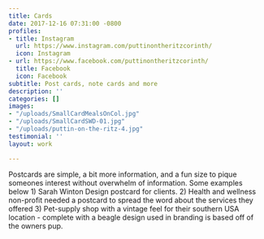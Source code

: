 ```yaml
---
title: Cards
date: 2017-12-16 07:31:00 -0800
profiles:
- title: Instagram
  url: https://www.instagram.com/puttinontheritzcorinth/
  icon: Instagram
- url: https://www.facebook.com/puttinontheritzcorinth/
  title: Facebook
  icon: Facebook
subtitle: Post cards, note cards and more
description: ''
categories: []
images:
- "/uploads/SmallCardMealsOnCol.jpg"
- "/uploads/SmallCardSWD-01.jpg"
- "/uploads/puttin-on-the-ritz-4.jpg"
testimonial: ''
layout: work

---
```

Postcards are simple, a bit more information, and a fun size to pique someones interest without overwhelm of information. Some examples below 1) Sarah Winton Design postcard for clients. 2) Health and wellness non-profit needed a postcard to spread the word about the services they offered  3) Pet-supply shop with a vintage feel for their southern USA location - complete with a beagle design used in branding is based off of the owners pup.